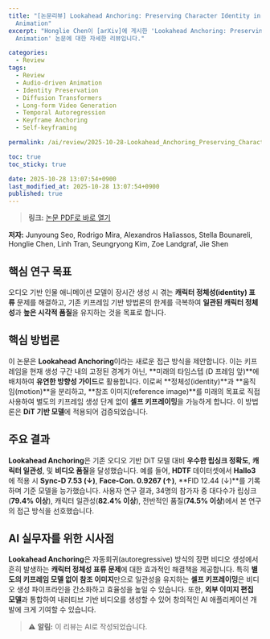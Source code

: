```yaml
---
title: "[논문리뷰] Lookahead Anchoring: Preserving Character Identity in Audio-Driven Human
  Animation"
excerpt: "Honglie Chen이 [arXiv]에 게시한 'Lookahead Anchoring: Preserving Character Identity in Audio-Driven Human
  Animation' 논문에 대한 자세한 리뷰입니다."

categories:
  - Review
tags:
  - Review
  - Audio-driven Animation
  - Identity Preservation
  - Diffusion Transformers
  - Long-form Video Generation
  - Temporal Autoregression
  - Keyframe Anchoring
  - Self-keyframing

permalink: /ai/review/2025-10-28-Lookahead_Anchoring_Preserving_Character_Identity_in_Audio-Driven_Human_Animation/

toc: true
toc_sticky: true

date: 2025-10-28 13:07:54+0900
last_modified_at: 2025-10-28 13:07:54+0900
published: true
---
```

> **링크:** [논문 PDF로 바로 열기](https://arxiv.org/abs/2510.23581)

**저자:** Junyoung Seo, Rodrigo Mira, Alexandros Haliassos, Stella Bounareli, Honglie Chen, Linh Tran, Seungryong Kim, Zoe Landgraf, Jie Shen



## 핵심 연구 목표
오디오 기반 인물 애니메이션 모델이 장시간 생성 시 겪는 **캐릭터 정체성(identity) 표류** 문제를 해결하고, 기존 키프레임 기반 방법론의 한계를 극복하여 **일관된 캐릭터 정체성**과 **높은 시각적 품질**을 유지하는 것을 목표로 합니다.

## 핵심 방법론
이 논문은 **Lookahead Anchoring**이라는 새로운 접근 방식을 제안합니다. 이는 키프레임을 현재 생성 구간 내의 고정된 경계가 아닌, **미래의 타임스텝 (D 프레임 앞)**에 배치하여 **유연한 방향성 가이드**로 활용합니다. 이로써 **정체성(identity)**과 **움직임(motion)**을 분리하고, **참조 이미지(reference image)**를 미래의 목표로 직접 사용하여 별도의 키프레임 생성 단계 없이 **셀프 키프레이밍**을 가능하게 합니다. 이 방법론은 **DiT 기반 모델**에 적용되어 검증되었습니다.

## 주요 결과
**Lookahead Anchoring**은 기존 오디오 기반 DiT 모델 대비 **우수한 립싱크 정확도**, **캐릭터 일관성**, 및 **비디오 품질**을 달성했습니다. 예를 들어, **HDTF** 데이터셋에서 **Hallo3**에 적용 시 **Sync-D 7.53 (↓)**, **Face-Con. 0.9267 (↑)**, **FID 12.44 (↓)**를 기록하며 기준 모델을 능가했습니다. 사용자 연구 결과, 34명의 참가자 중 대다수가 립싱크(**79.4% 이상**), 캐릭터 일관성(**82.4% 이상**), 전반적인 품질(**74.5% 이상**)에서 본 연구의 접근 방식을 선호했습니다.

## AI 실무자를 위한 시사점
**Lookahead Anchoring**은 자동회귀(autoregressive) 방식의 장편 비디오 생성에서 흔히 발생하는 **캐릭터 정체성 표류 문제**에 대한 효과적인 해결책을 제공합니다. 특히 **별도의 키프레임 모델 없이 참조 이미지**만으로 일관성을 유지하는 **셀프 키프레이밍**은 비디오 생성 파이프라인을 간소화하고 효율성을 높일 수 있습니다. 또한, **외부 이미지 편집 모델**과 통합하여 내러티브 기반 비디오를 생성할 수 있어 창의적인 AI 애플리케이션 개발에 크게 기여할 수 있습니다.

> ⚠️ **알림:** 이 리뷰는 AI로 작성되었습니다.